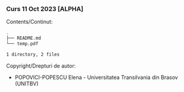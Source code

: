 ### Curs 11 Oct 2023 [ALPHA]

Contents/Continut: 

```sh
.
├── README.md
└── temp.pdf

1 directory, 2 files
```

Copyright/Drepturi de autor:
* POPOVICI-POPESCU Elena - Universitatea Transilvania din Brasov (UNITBV)
